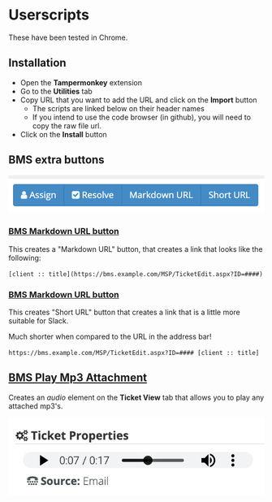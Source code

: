 #  Userscripts

These have been tested in Chrome.

## Installation

- Open the **Tampermonkey** extension
- Go to the **Utilities** tab
- Copy URL that you want to add the URL and click on the **Import** button
  - The scripts are linked below on their header names
  - If you intend to use the code browser (in github), you will need to copy the raw file url.
- Click on the **Install** button

## BMS extra buttons

![BMS URL buttons](/screenshots/bms-extra-buttons.png)

### [BMS Markdown URL button](/bms-markdown-url.js)

This creates a "Markdown URL" button, that creates a link that looks like the following:

`[client :: title](https://bms.example.com/MSP/TicketEdit.aspx?ID=####)`

### [BMS Markdown URL button](/bms-short-url.js)

This creates "Short URL" button that creates a link that is a little more suitable for Slack.

Much shorter when compared to the URL in the address bar!

`https://bms.example.com/MSP/TicketEdit.aspx?ID=#### [client :: title]`

## [BMS Play Mp3 Attachment](/bms-play-mp3-attachment.js)

Creates an *audio* element on the **Ticket View** tab that allows you to play
any attached mp3's.

![BMS MP3 Attachment Player](/screenshots/bms-play-mp3.png)